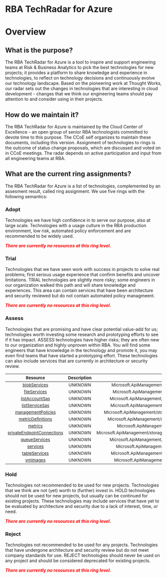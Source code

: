 
RBA TechRadar for Azure
=======================

# Overview

## What is the purpose?


The RBA TechRadar for Azure is a tool to inspire and support engineering teams at Risk & Business Analytics to pick the best technologies for new projects; it provides a platform to share knowledge and experience in technologies, to reflect on technology decisions and continuously evolve our technology landscape.  Based on the pioneering work at Thought Works, our radar sets out the changes in technologies that are interesting in cloud development - changes that we think our engineering teams should pay attention to and consider using in their projects.
## How do we maintain it?


The RBA TechRadar for Azure is maintained by the Cloud Center of Excellence - an open group of senior RBA technologists committed to devote time to this purpose.  The CCoE self organizes to maintain these documents, including this version.  Assignment of technologies to rings is the outcome of status change proposals, which are discussed and voted on in CCoE meetings.  The radar depends on active participation and input from all engineering teams at RBA.
## What are the current ring assignments?


The RBA TechRadar for Azure is a list of technologies, complemented by an assesment result, called ring assignment.  We use five rings with the following semantics:
### Adopt


Technologies we have high confidence in to serve our purpose, also at large scale.  Technologies with a usage culture in the RBA production environment, low risk, automated policy enforcement and are recommended to be widely used.  
  
***<font color="red"> There are currently no resources at this ring level. </font>***
### Trial


Technologies that we have seen work with success in projects to solve real problems;  first serious usage experience that confirm benefits and uncover limitations.  TRIAL technologies are slightly more risky; some engineers in our organization walked this path and will share knowledge and experiences.  This area can contain services that have been architecture and security reviewed but do not contain automated policy managmeent.  
  
***<font color="red"> There are currently no resources at this ring level. </font>***
### Assess


Technologies that are promising and have clear potential value-add for us; technologies worth investing some research and prototyping efforts to see if it has impact.  ASSESS technologies have higher risks;  they are often new to our organization and highly unproven within RBA.  You will find some engineers that have knowledge in the technology and promote it, you may even find teams that have started a prototyping effort.  These technologies can also include services that are currently in architecture or security review.  

|<sub>Resource</sub>|<sub>Description</sub>|<sub>Path</sub>|<sub>Status</sub>|
| :---: | :---: | :---: | :---: |
|<sub>[blobServices](https://github.com/openrba/python-azure-techradar/tree/master/Microsoft.ApiManagement/storageAccounts/blobServices)</sub>|<sub>UNKNOWN</sub>|<sub>Microsoft.ApiManagement/storageAccounts/blobServices</sub>|<sub>ASSESS</sub>|
|<sub>[fileServices](https://github.com/openrba/python-azure-techradar/tree/master/Microsoft.ApiManagement/storageAccounts/fileServices)</sub>|<sub>UNKNOWN</sub>|<sub>Microsoft.ApiManagement/storageAccounts/fileServices</sub>|<sub>ASSESS</sub>|
|<sub>[listAccountSas](https://github.com/openrba/python-azure-techradar/tree/master/Microsoft.ApiManagement/storageAccounts/listAccountSas)</sub>|<sub>UNKNOWN</sub>|<sub>Microsoft.ApiManagement/storageAccounts/listAccountSas</sub>|<sub>ASSESS</sub>|
|<sub>[listServiceSas](https://github.com/openrba/python-azure-techradar/tree/master/Microsoft.ApiManagement/storageAccounts/listServiceSas)</sub>|<sub>UNKNOWN</sub>|<sub>Microsoft.ApiManagement/storageAccounts/listServiceSas</sub>|<sub>ASSESS</sub>|
|<sub>[managementPolicies](https://github.com/openrba/python-azure-techradar/tree/master/Microsoft.ApiManagement/storageAccounts/managementPolicies)</sub>|<sub>UNKNOWN</sub>|<sub>Microsoft.ApiManagement/storageAccounts/managementPolicies</sub>|<sub>ASSESS</sub>|
|<sub>[metricDefinitions](https://github.com/openrba/python-azure-techradar/tree/master/Microsoft.ApiManagement/storageAccounts/metricDefinitions)</sub>|<sub>UNKNOWN</sub>|<sub>Microsoft.ApiManagement/storageAccounts/metricDefinitions</sub>|<sub>ASSESS</sub>|
|<sub>[metrics](https://github.com/openrba/python-azure-techradar/tree/master/Microsoft.ApiManagement/storageAccounts/metrics)</sub>|<sub>UNKNOWN</sub>|<sub>Microsoft.ApiManagement/storageAccounts/metrics</sub>|<sub>ASSESS</sub>|
|<sub>[privateEndpointConnections](https://github.com/openrba/python-azure-techradar/tree/master/Microsoft.ApiManagement/storageAccounts/privateEndpointConnections)</sub>|<sub>UNKNOWN</sub>|<sub>Microsoft.ApiManagement/storageAccounts/privateEndpointConnections</sub>|<sub>ASSESS</sub>|
|<sub>[queueServices](https://github.com/openrba/python-azure-techradar/tree/master/Microsoft.ApiManagement/storageAccounts/queueServices)</sub>|<sub>UNKNOWN</sub>|<sub>Microsoft.ApiManagement/storageAccounts/queueServices</sub>|<sub>ASSESS</sub>|
|<sub>[services](https://github.com/openrba/python-azure-techradar/tree/master/Microsoft.ApiManagement/storageAccounts/services)</sub>|<sub>UNKNOWN</sub>|<sub>Microsoft.ApiManagement/storageAccounts/services</sub>|<sub>ASSESS</sub>|
|<sub>[tableServices](https://github.com/openrba/python-azure-techradar/tree/master/Microsoft.ApiManagement/storageAccounts/tableServices)</sub>|<sub>UNKNOWN</sub>|<sub>Microsoft.ApiManagement/storageAccounts/tableServices</sub>|<sub>ASSESS</sub>|
|<sub>[vmImages](https://github.com/openrba/python-azure-techradar/tree/master/Microsoft.ApiManagement/storageAccounts/vmImages)</sub>|<sub>UNKNOWN</sub>|<sub>Microsoft.ApiManagement/storageAccounts/vmImages</sub>|<sub>ASSESS</sub>|

### Hold


Technologies not recommended to be used for new projects. Technologies that we think are not (yet) worth to (further) invest in.  HOLD technologies should not be used for new projects, but usually can be continued for existing projects.  These technologies may include services that have yet to be evaluated by architecture and security due to a lack of interest, time, or need.  
  
***<font color="red"> There are currently no resources at this ring level. </font>***
### Reject


Technologies not recommended to be used for any projects. Technologies that have undergone architecture and security review but do not meet company standards for use.  REJECT technologies should never be used on any project and should be considered deprecated for existing projects.  
  
***<font color="red"> There are currently no resources at this ring level. </font>***